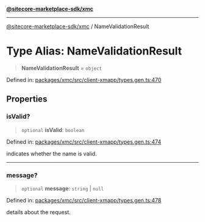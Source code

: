 [**@sitecore-marketplace-sdk/xmc**](../README.md)

***

[@sitecore-marketplace-sdk/xmc](../README.md) / NameValidationResult

# Type Alias: NameValidationResult

> **NameValidationResult** = `object`

Defined in: [packages/xmc/src/client-xmapp/types.gen.ts:470](https://github.com/Sitecore/sitecore-marketplace-sdk/blob/af886e6134b8d1079ef5b8ef70b7eb2f1d9c8aeb/packages/xmc/src/client-xmapp/types.gen.ts#L470)

## Properties

### isValid?

> `optional` **isValid**: `boolean`

Defined in: [packages/xmc/src/client-xmapp/types.gen.ts:474](https://github.com/Sitecore/sitecore-marketplace-sdk/blob/af886e6134b8d1079ef5b8ef70b7eb2f1d9c8aeb/packages/xmc/src/client-xmapp/types.gen.ts#L474)

indicates whether the name is valid.

***

### message?

> `optional` **message**: `string` \| `null`

Defined in: [packages/xmc/src/client-xmapp/types.gen.ts:478](https://github.com/Sitecore/sitecore-marketplace-sdk/blob/af886e6134b8d1079ef5b8ef70b7eb2f1d9c8aeb/packages/xmc/src/client-xmapp/types.gen.ts#L478)

details about the request.
